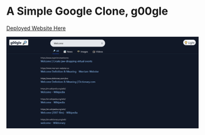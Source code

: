 # A Simple Google Clone, g00gle

[Deployed Website Here](https://g00gleclone.netlify.app/)

![Homepage](/preview/site.png)
